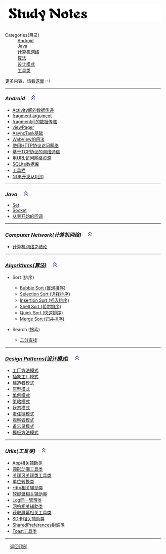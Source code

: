 <img id="StudyNotes" src="./image/StudyNotes.png" />

 <dl>
    <dt>Categories(目录)</dt>
    <dd><a href="#Android">Android</a></dd>
    <dd><a href="#Java">Java</a></dd>
    <dd><a href="#ComputerNetwork">计算机网络</a></dd>
    <dd><a href="#Algorithms">算法</a></dd>
    <dd><a href="#DesignPatterns">设计模式</a></dd>
    <dd><a href="#Utils">工具类</a></dd>
 </dl>

 更多内容，请看[这里](https://innofang.github.io) :-)

----------------

### <i id="Android">Android</i> &nbsp;&nbsp;&nbsp; <a href="#StudyNotes">![](./image/go_top.png)</a>

 - [Activity间的数据传递](https://github.com/InnoFang/IFNote/blob/master/Android/Activity/Activity%E9%97%B4%E7%9A%84%E6%95%B0%E6%8D%AE%E4%BC%A0%E9%80%92.md)
 - [fragment argument](https://github.com/InnoFang/IFNote/blob/master/Android/Fragment/fragment%20argument.md)
 - [fragment间的数据传递](https://github.com/InnoFang/IFNote/blob/master/Android/Fragment/fragment%E9%97%B4%E7%9A%84%E6%95%B0%E6%8D%AE%E4%BC%A0%E9%80%92.md)
 - [viewPager](https://github.com/InnoFang/IFNote/blob/master/Android/Fragment/viewPager.md)
 - [AsyncTask基础](https://github.com/InnoFang/IFNote/blob/master/Android/%E7%BD%91%E7%BB%9C%E6%8A%80%E6%9C%AF/AsyncTask%E5%9F%BA%E7%A1%80.md)
 - [WebView的用法](https://github.com/InnoFang/IFNote/blob/master/Android/%E7%BD%91%E7%BB%9C%E6%8A%80%E6%9C%AF/WebView%E7%9A%84%E7%94%A8%E6%B3%95.md)
 - [使用HTTP协议访问网络](https://github.com/InnoFang/IFNote/blob/master/Android/%E7%BD%91%E7%BB%9C%E6%8A%80%E6%9C%AF/%E4%BD%BF%E7%94%A8HTTP%E5%8D%8F%E8%AE%AE%E8%AE%BF%E9%97%AE%E7%BD%91%E7%BB%9C.md)
 - [基于TCP协议的网络通信](https://github.com/InnoFang/IFNote/blob/master/Android/%E7%BD%91%E7%BB%9C%E6%8A%80%E6%9C%AF/%E5%9F%BA%E4%BA%8ETCP%E5%8D%8F%E8%AE%AE%E7%9A%84%E7%BD%91%E7%BB%9C%E9%80%9A%E4%BF%A1.md)
 - [用URL访问网络资源](https://github.com/InnoFang/IFNote/blob/master/Android/%E7%BD%91%E7%BB%9C%E6%8A%80%E6%9C%AF/%E7%94%A8URL%E8%AE%BF%E9%97%AE%E7%BD%91%E7%BB%9C%E8%B5%84%E6%BA%90.md)
 - [SQLite数据库](https://innofang.github.io/2017/02/19/SQLite%E7%9A%84%E7%AE%80%E5%8D%95%E5%AE%9E%E7%94%A8/)
 - [工具栏](https://github.com/InnoFang/IFNote/blob/master/Android/%E6%A0%B7%E5%BC%8F%E5%92%8C%E4%B8%BB%E9%A2%98/%E5%B7%A5%E5%85%B7%E6%A0%8F.md)  
 - [NDK开发从0到1](https://innofang.github.io/2017/04/16/Android-NDK%E5%BC%80%E5%8F%91%E4%BB%8E0%E5%88%B01/)

----------------

### <i id="Java">Java</i> &nbsp;&nbsp;&nbsp; <a href="#StudyNotes">![](./image/go_top.png)</a>

+ [Set](https://github.com/InnoFang/StudyNotes/blob/master/Java/Set.md)
+ [Socket](https://github.com/InnoFang/StudyNotes/blob/master/Java/Socket.md)
+ [从零开始的回调](https://innofang.github.io/2017/03/08/%E4%BB%8E%E9%9B%B6%E5%BC%80%E5%A7%8B%E7%9A%84%E5%9B%9E%E8%B0%83/)

----------------

### <i id="ComputerNetwork">Computer Network(计算机网络)</i>  &nbsp;&nbsp;&nbsp; <a href="#StudyNotes">![](./image/go_top.png)</a>

 + [计算机网络之绪论](./ComputerNetwork/计算机网络之绪论.md)

----------------

### <a href="https://github.com/InnoFang/Algorithms"><i id="Algorithms">Algorithms(算法)</i></a>  &nbsp;&nbsp;&nbsp; <a href="#StudyNotes">![](./image/go_top.png)</a>

+ Sort (排序)
  - [Bubble Sort (冒泡排序)](https://github.com/InnoFang/Algorithm-Library/blob/master/src/io/innofang/sort/impl/BubbleSort.java)
  - [Selection Sort (选择排序)](https://github.com/InnoFang/Algorithms/blob/master/src/io/innofang/sort/impl/SelectionSort.java)
  - [Insertion Sort (插入排序)](https://github.com/InnoFang/Algorithms/blob/master/src/io/innofang/sort/impl/InsertionSort.java)
  - [Shell Sort (希尔排序)](https://github.com/InnoFang/Algorithms/blob/master/src/io/innofang/sort/impl/ShellSort.java)
  - [Quick Sort (快速排序)](https://github.com/InnoFang/Algorithms/blob/master/src/io/innofang/sort/impl/QuickSort.java)
  - [Merge Sort (归并排序)](https://github.com/InnoFang/Algorithms/blob/master/src/io/innofang/sort/impl/MergeSort.java)

+ Search (搜索)
  - [二分查找](https://github.com/InnoFang/Algorithms/blob/master/src/io/innofang/search/BinarySearch.java)

----------------

### <a href="https://github.com/InnoFang/DesignPatterns"><i id="DesignPatterns">Design Patterns(设计模式)</i></a>  &nbsp;&nbsp;&nbsp; <a href="#StudyNotes">![](./image/go_top.png)</a>

 + [工厂方法模式](https://github.com/InnoFang/DesignPatterns/tree/master/src/io/innofang/FactoryMethod)
 + [抽象工厂模式](https://github.com/InnoFang/DesignPatterns/tree/master/src/io/innofang/AbstractFactory)
 + [建造者模式](https://github.com/InnoFang/DesignPatterns/tree/master/src/io/innofang/Builder)
 + [原型模式](https://github.com/InnoFang/DesignPatterns/tree/master/src/io/innofang/Prototype)
 + [单例模式](https://github.com/InnoFang/DesignPatterns/tree/master/src/io/innofang/Singleton)
 + [策略模式](https://github.com/InnoFang/DesignPatterns/tree/master/src/io/innofang/Strategy)
 + [状态模式](https://github.com/InnoFang/DesignPatterns/tree/master/src/io/innofang/State)
 + [责任链模式](https://github.com/InnoFang/DesignPatterns/tree/master/src/io/innofang/ChainOfResponsibility)
 + [观察者模式](https://github.com/InnoFang/DesignPatterns/tree/master/src/io/innofang/Observer)
 + [备忘录模式](https://github.com/InnoFang/DesignPatterns/tree/master/out/production/Design%20Patterns/io/innofang/Memento)
 + [模板方法模式](https://github.com/InnoFang/DesignPatterns/tree/master/out/production/Design%20Patterns/io/innofang/TemplateMethod)

----------------
### <i id="Utils">Utils(工具类)</i>  &nbsp;&nbsp;&nbsp; <a href="#StudyNotes">![](./image/go_top.png)</a>

 + [App相关辅助类](https://github.com/InnoFang/StudyNotes/blob/master/Utils/AppUtil.java)
 + [圆形动画工具类](https://github.com/InnoFang/StudyNotes/blob/master/Utils/CircularAnimUtil.java)
 + [关闭可关闭类工具类](https://github.com/InnoFang/StudyNotes/blob/master/Utils/CloseUtil.java)
 + [单位转换类](https://github.com/InnoFang/StudyNotes/blob/master/Utils/DensityUtil.java)
 + [Http相关辅助类](https://github.com/InnoFang/StudyNotes/blob/master/Utils/HttpUtil.java)
 + [软键盘相关辅助类](https://github.com/InnoFang/StudyNotes/blob/master/Utils/KeyBoardUtil.java)
 + [Log同一管理类](https://github.com/InnoFang/StudyNotes/blob/master/Utils/L.java)
 + [网络相关辅助类](https://github.com/InnoFang/StudyNotes/blob/master/Utils/NetUtil.java)
 + [获取屏幕相关工具类](https://github.com/InnoFang/StudyNotes/blob/master/Utils/ScreenUtil.java)
 + [SD卡相关辅助类](https://github.com/InnoFang/StudyNotes/blob/master/Utils/SDCardUtil.java)
 + [SharedPreferences封装类](https://github.com/InnoFang/StudyNotes/blob/master/Utils/SPUtil.java)
 + [Toast工具类](https://github.com/InnoFang/StudyNotes/blob/master/Utils/ToastUtil.java)

---------------

 &nbsp;&nbsp;&nbsp; <a href="#StudyNotes">返回顶部</a>
